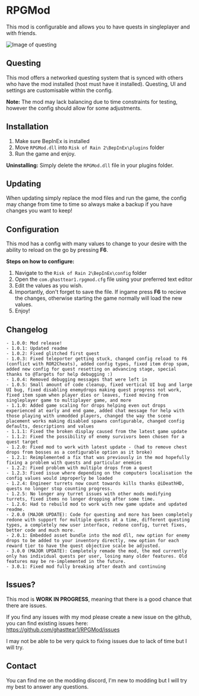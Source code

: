 # RPGMod

This mod is configurable and allows you to have quests in singleplayer and with friends.

![Image of questing](https://i.imgur.com/oog8BE9.jpg)

## Questing

This mod offers a networked questing system that is synced with others who have the mod installed (host must have it installed). Questing, UI and settings are customisable within the config.

**Note:** The mod may lack balancing due to time constraints for testing, however the config should allow for some adjustments.

## Installation

1. Make sure BepInEx is installed
2. Move `RPGMod.dll` into `Risk of Rain 2\BepInEx\plugins` folder
3. Run the game and enjoy.

**Uninstalling:** Simply delete the `RPGMod.dll` file in your plugins folder.

## Updating

When updating simply replace the mod files and run the game, the config may change from time to time so always make a backup if you have changes you want to keep!

## Configuration

This mod has a config with many values to change to your desire with the ability to reload on the go by pressing **F6**.

**Steps on how to configure:**

1. Navigate to the `Risk of Rain 2\BepInEx\config` folder
2. Open the `com.ghasttear1.rpgmod.cfg` file using your preferred text editor
3. Edit the values as you wish.
4. Importantly, don't forget to save the file. If ingame press **F6** to recieve the changes, otherwise starting the game normally will load the new values.
5. Enjoy!

## Changelog

```text
- 1.0.0: Mod release!
- 1.0.1: Updated readme
- 1.0.2: Fixed glitched first quest
- 1.0.3: Fixed teleporter getting stuck, changed config reload to F6 (conflict with ROR2Cheats), added config types, fixed item drop spam, added new config for quest resetting on advancing stage, special thanks to @Targets for help debugging :)
- 1.0.4: Removed debugging messages that were left in
- 1.0.5: Small amount of code cleanup, fixed vertical UI bug and large UI bug, fixed disabling enemydrops making quest progress not work, fixed item spam when player dies or leaves, fixed moving from singleplayer game to multiplayer game, and more
- 1.1.0: Added game scaling for drops helping even out drops experienced at early and end game, added chat message for help with those playing with unmodded players, changed the way the scene placement works making disabled spawns configurable, changed config defaults, descriptions and values
- 1.1.1: Fixed the broken display caused from the latest game update
- 1.1.2: Fixed the possibility of enemy survivors been chosen for a quest target
- 1.2.0: Fixed mod to work with latest update - (had to remove chest drops from bosses as a configurable option as it broke)
- 1.2.1: Reimplemented a fix that was previously in the mod hopefully fixing a problem with quests and particular enemies
- 1.2.2: Fixed problem with multiple drops from a quest
- 1.2.3: Fixed issue where depending on the computers localisation the config values would improperly be loaded
- 1.2.4: Engineer turrets now count towards kills thanks @iDeathHD, quests no longer stop counting progress.
- 1.2.5: No longer any turret issues with other mods modifying turrets, fixed items no longer dropping after some time.
- 1.2.6: Had to rebuild mod to work with new game update and updated readme.
- 2.0.0 (MAJOR UPDATE): Code for questing and more has been completely redone with support for multiple quests at a time, different questing types, a completely new user interface, redone config, turret fixes, better code and much more.
- 2.0.1: Embedded asset bundle into the mod dll, new option for enemy drops to be added to your inventory directly, new option for each reward tier to have the quest objective scale be adjusted.
- 3.0.0 (MAJOR UPDATE): Completely remade the mod, the mod currently only has individual quests per user, losing many older features. Old features may be re-implemented in the future.
- 3.0.1: Fixed mod fully breaking after death and continuing
```

## Issues?

This mod is **WORK IN PROGRESS**, meaning that there is a good chance that there are issues.

If you find any issues with my mod please create a new issue on the github, you can find existing issues here:
https://github.com/ghasttear1/RPGMod/issues

I may not be able to be very quick to fixing issues due to lack of time but I will try.

## Contact

You can find me on the modding discord, I'm new to modding but I will try my best to answer any questions.
